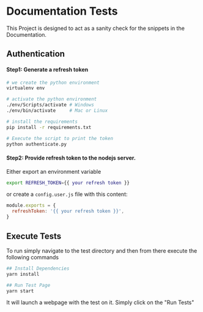 # Documentation Tests

This Project is designed to act as a sanity check for the snippets in the Documentation.

## Authentication

#### Step1: Generate a refresh token

```bash
# we create the python environment
virtualenv env

# activate the python environment
./env/Scripts/activate # Windows
./env/bin/activate     # Mac or Linux

# install the requirements
pip install -r requirements.txt

# Execute the script to print the token
python authenticate.py
```

#### Step2: Provide refresh token to the nodejs server.

Either export an environment variable

```bash
export REFRESH_TOKEN={{ your refresh token }}
```

or create a `config.user.js` file with this content:

```javascript
module.exports = {
  refreshToken: '{{ your refresh token }}',
}
```


## Execute Tests
To run simply navigate to the test directory and then from there execute the following commands

```bash
## Install Dependencies
yarn install

## Run Test Page
yarn start
```

It will launch a webpage with the test on it. Simply click on the "Run Tests"
